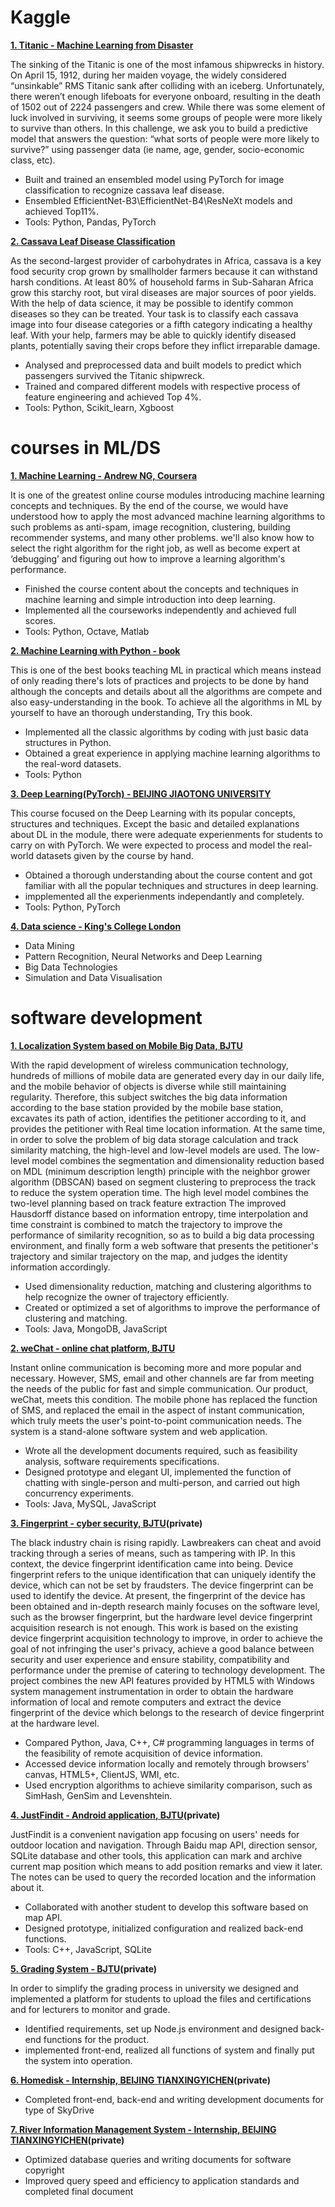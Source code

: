 # Kaggle
**[1. Titanic - Machine Learning from Disaster](https://www.kaggle.com/kylecloud/titanic-top4percent)**

The sinking of the Titanic is one of the most infamous shipwrecks in history. On April 15, 1912, during her maiden voyage, the widely considered “unsinkable” RMS Titanic sank after colliding with an iceberg. Unfortunately, there weren’t enough lifeboats for everyone onboard, resulting in the death of 1502 out of 2224 passengers and crew. While there was some element of luck involved in surviving, it seems some groups of people were more likely to survive than others. In this challenge, we ask you to build a predictive model that answers the question: “what sorts of people were more likely to survive?” using passenger data (ie name, age, gender, socio-economic class, etc).

- Built and trained an ensembled model using PyTorch for image classification to recognize cassava leaf disease.
- Ensembled EfficientNet-B3\EfficientNet-B4\ResNeXt models and achieved Top11%.
- Tools: Python, Pandas, PyTorch

**[2. Cassava Leaf Disease Classification](https://www.kaggle.com/kylecloud/cassava-leaf-disease-top11percent)**

As the second-largest provider of carbohydrates in Africa, cassava is a key food security crop grown by smallholder farmers because it can withstand harsh conditions. At least 80% of household farms in Sub-Saharan Africa grow this starchy root, but viral diseases are major sources of poor yields. With the help of data science, it may be possible to identify common diseases so they can be treated. Your task is to classify each cassava image into four disease categories or a fifth category indicating a healthy leaf. With your help, farmers may be able to quickly identify diseased plants, potentially saving their crops before they inflict irreparable damage.

- Analysed and preprocessed data and built models to predict which passengers survived the Titanic shipwreck.
- Trained and compared different models with respective process of feature engineering and achieved Top 4%.
- Tools: Python, Scikit_learn, Xgboost
        
# courses in ML/DS
**[1. Machine Learning - Andrew NG, Coursera](https://github.com/kyle-cloud/ML_coursera)**

It is one of the greatest online course modules introducing machine learning concepts and techniques. By the end of the course, we would have understood how to apply the most advanced machine learning algorithms to such problems as anti-spam, image recognition, clustering, building recommender systems, and many other problems. we'll also know how to select the right algorithm for the right job, as well as become expert at ‘debugging’ and figuring out how to improve a learning algorithm's performance.

- Finished the course content about the concepts and techniques in machine learning and simple introduction into deep learning.
- Implemented all the courseworks independently and achieved full scores.
- Tools: Python, Octave, Matlab

**[2. Machine Learning with Python - book](https://github.com/kyle-cloud/Machine-Learning-Python-)**

This is one of the best books teaching ML in practical which means instead of only reading there's lots of practices and projects to be done by hand although the concepts and details about all the algorithms are compete and also easy-understanding in the book. To achieve all the algorithms in ML by yourself to have an thorough understanding, Try this book.

- Implemented all the classic algorithms by coding with just basic data structures in Python.
- Obtained a great experience in applying machine learning algorithms to the real-word datasets.
- Tools: Python

**[3. Deep Learning(PyTorch) - BEIJING JIAOTONG UNIVERSITY](https://github.com/kyle-cloud/Deep-learning)**

This course focused on the Deep Learning with its popular concepts, structures and techniques. Except the basic and detailed explanations about DL in the module, there were adequate experienments for students to carry on with PyTorch. We were expected to process and model the real-world datasets given by the course by hand.

- Obtained a thorough understanding about the course content and got familiar with all the popular techniques and structures in deep learning.
- impplemented all the experienments independantly and completely.
- Tools: Python, PyTorch

**[4. Data science - King's College London](https://github.com/kyle-cloud/KCL_DS_projects)**
- Data Mining
- Pattern Recognition, Neural Networks and Deep Learning
- Big Data Technologies
- Simulation and Data Visualisation


# software development

**[1. Localization System based on Mobile Big Data, BJTU](https://github.com/kyle-cloud/findYOU)**

With the rapid development of wireless communication technology, hundreds of millions of mobile data are generated every day in our daily life, and the mobile behavior of objects is diverse while still maintaining regularity. Therefore, this subject switches the big data information according to the base station provided by the mobile base station, excavates its path of action, identifies the petitioner according to it, and provides the petitioner with Real time location information. At the same time, in order to solve the problem of big data storage calculation and track similarity matching, the high-level and low-level models are used. The low-level model combines the segmentation and dimensionality reduction based on MDL (minimum description length) principle with the neighbor grower algorithm (DBSCAN) based on segment clustering to preprocess the track to reduce the system operation time. The high level model combines the two-level planning based on track feature extraction The improved Hausdorff distance based on information entropy, time interpolation and time constraint is combined to match the trajectory to improve the performance of similarity recognition, so as to build a big data processing environment, and finally form a web software that presents the petitioner's trajectory and similar trajectory on the map, and judges the identity information accordingly.

- Used dimensionality reduction, matching and clustering algorithms to help recognize the owner of trajectory efficiently.
- Created or optimized a set of algorithms to improve the performance of clustering and matching.
- Tools: Java, MongoDB, JavaScript

**[2. weChat - online chat platform, BJTU](https://github.com/kyle-cloud/weChat---)**

Instant online communication is becoming more and more popular and necessary. However, SMS, email and other channels are far from meeting the needs of the public for fast and simple communication. Our product, weChat, meets this condition. The mobile phone has replaced the function of SMS, and replaced the email in the aspect of instant communication, which truly meets the user's point-to-point communication needs. The system is a stand-alone software system and web application.

- Wrote all the development documents required, such as feasibility analysis, software requirements specifications.
- Designed prototype and elegant UI,  implemented the function of chatting with single-person and multi-person, and carried out high concurrency experiments.
- Tools: Java, MySQL, JavaScript

**[3. Fingerprint - cyber security, BJTU](https://github.com/kyle-cloud/fingerprint)(private)**

The black industry chain is rising rapidly. Lawbreakers can cheat and avoid tracking through a series of means, such as tampering with IP. In this context, the device fingerprint identification came into being. Device fingerprint refers to the unique identification that can uniquely identify the device, which can not be set by fraudsters. The device fingerprint can be used to identify the device. At present, the fingerprint of the device has been obtained and in-depth research mainly focuses on the software level, such as the browser fingerprint, but the hardware level device fingerprint acquisition research is not enough. This work is based on the existing device fingerprint acquisition technology to improve, in order to achieve the goal of not infringing the user's privacy, achieve a good balance between security and user experience and ensure stability, compatibility and performance under the premise of catering to technology development. The project combines the new API features provided by HTML5 with Windows system management instrumentation in order to obtain the hardware information of local and remote computers and extract the device fingerprint of the device which belongs to the research of device fingerprint at the hardware level.

- Compared Python, Java, C++, C# programming languages in terms of the feasibility of remote acquisition of device information.
- Accessed device information locally and remotely through browsers' canvas, HTML5+, ClientJS, WMI, etc.
- Used encryption algorithms to achieve similarity comparison, such as SimHash, GenSim and Levenshtein.


**[4. JustFindit - Android application, BJTU](https://github.com/kyle-cloud/JustFindit)(private)**

JustFindit is a convenient navigation app focusing on users' needs for outdoor location and navigation. Through Baidu map API, direction sensor, SQLite database and other tools, this application can mark and archive current map position which means to add position remarks and view it later. The notes can be used to query the recorded location and the information about it.

- Collaborated with another student to develop this software based on map API.
- Designed prototype, initialized configuration and realized back-end functions.
- Tools: C++, JavaScript, SQLite

**[5. Grading System - BJTU](https://github.com/kyle-cloud/student_quality)(private)**

In order to simplify the grading process in university we designed and implemented a platform for students to upload the files and certifications and for lecturers to monitor and grade.

- Identified requirements, set up Node.js environment and designed back-end functions for the product.
- implemented front-end, realized all functions of system and finally put the system into operation.

**[6. Homedisk - Internship, BEIJING TIANXINGYICHEN](https://github.com/kyle-cloud/homedisk)(private)**

- Completed front-end, back-end and writing development documents for type of SkyDrive

**[7. River Information Management System - Internship, BEIJING TIANXINGYICHEN]()(private)**

- Optimized database queries and writing documents for software copyright
- Improved query speed and efficiency to application standards and completed final document


